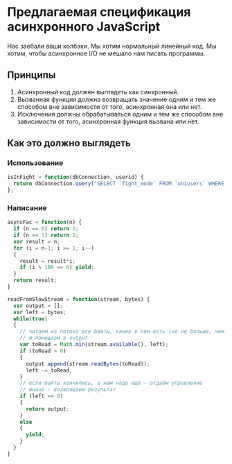 # Предлагаемая спецификация асинхронного JavaScript

Нас заебали ваши колбэки. Мы хотим нормальный линейный код. Мы хотим, чтобы асинхронное I/O не мешало нам писать программы.

## Принципы

1. Асинхронный код должен выглядеть как синхронный.
2. Вызванная функция должна возвращать значение одним и тем же способом вне зависимости от того, асинхронная она или нет.
3. Исключения должны обрабатываться одним и тем же способом вне зависимости от того, асинхронная функция вызвана или нет.

## Как это должно выглядеть

### Использование

```javascript
isInFight = function(dbConnection, userid) {
  return dbConnection.query("SELECT `fight_mode` FROM `uniusers` WHERE `id` = ?", [userid]);
};
```

### Написание

```javascript
asyncFac = function(n) {
  if (n == 0) return 1;
  if (n == 1) return 1;
  var result = n;
  for (i = n-1; i >= 1; i--)
  {
    result = result*i;
    if (i % 100 == 0) yield;
  }
  return result;
}
```

```javascript
readFromSlowStream = function(stream, bytes) {
  var output = [];
  var left = bytes;
  while(true)
  {
    // читаем из потока все байты, какие в нём есть (но не больше, чем нам надо),
    // и помещаем в output
    var toRead = Math.min(stream.available(), left);
    if (toRead > 0)
    {
      output.append(stream.readBytes(toRead));
      left -= toRead;
    }
    // если байты кончились, а нам надо ещё - отдаём управление
    // иначе - возвращаем результат
    if (left == 0)
    {
      return output;
    }
    else
    {
      yield;
    }
  }
}
```
